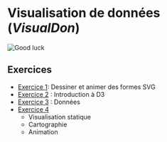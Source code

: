 # Visualisation de données (_VisualDon_)

![Good luck](https://media.giphy.com/media/j1Xyt3DHfJcmk/giphy.gif)

## Exercices

- [Exercice 1](https://github.com/MediaComem/comem-visualdon/tree/main/exercices/01-SVG): Dessiner et animer des formes SVG
- [Exercice 2](https://github.com/MediaComem/comem-visualdon/tree/main/exercices/02-intro-d3) : Introduction à D3
- [Exercice 3](https://github.com/MediaComem/comem-visualdon/tree/main/exercices/03-d3-data) : Données
- [Exercice 4](https://github.com/MediaComem/comem-visualdon/tree/main/exercices/04-gapminder)
  - Visualisation statique
  - Cartographie
  - Animation
